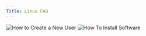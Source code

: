 ```yaml
---
Title: Linux FAQ
---
```


![How to Create a New User](%base_url%/wiki/faq/LinuxFAQ/howToCreateANewUser)
![How To Install Software](%base_url%/wiki/faq/LinuxFAQ/howToInstallSoftware)
